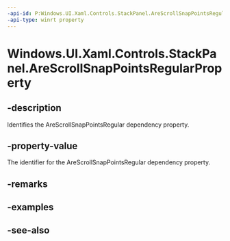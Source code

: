 ```yaml
---
-api-id: P:Windows.UI.Xaml.Controls.StackPanel.AreScrollSnapPointsRegularProperty
-api-type: winrt property
---
```


<!-- Property syntax
public Windows.UI.Xaml.DependencyProperty AreScrollSnapPointsRegularProperty { get; }
-->

# Windows.UI.Xaml.Controls.StackPanel.AreScrollSnapPointsRegularProperty

## -description
Identifies the AreScrollSnapPointsRegular dependency property.



## -property-value
The identifier for the AreScrollSnapPointsRegular dependency property.

## -remarks

## -examples

## -see-also
